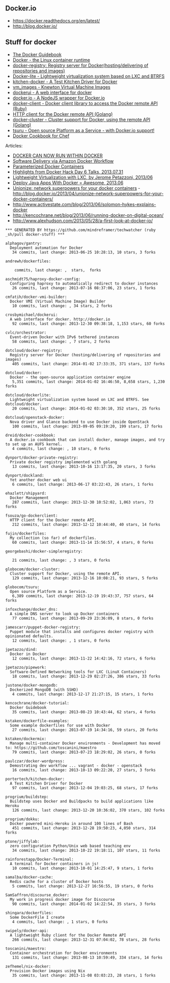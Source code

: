 ## Docker.io

  - https://docker.readthedocs.org/en/latest/
  - http://blog.docker.io/

## Stuff for docker
  - [The Docker Guidebook](http://kencochrane.net/blog/2013/08/the-docker-guidebook/)
  - [Docker - the Linux container runtime](https://github.com/dotcloud/docker)
  - [docker-registry: Registry server for Docker(hosting/delivering of repositories and images)](https://github.com/dotcloud/docker-registry)
  - [Docker-lite - Lightweight virtualization system based on LXC and BTRFS](https://github.com/dotcloud/dockerlite.git)
  - [kitchen-docker - A Test Kitchen Driver for Docker](https://github.com/portertech/kitchen-docker)
  - [vm_images - Knewton Virtual Machine Images](https://github.com/Knewton/vm_images.git)
  - [dockerui - A web interface for docker](https://github.com/crosbymichael/dockerui.git)
  - [docker.io - A NodeJS wrapper for Docker.io](https://github.com/appersonlabs/docker.io.git)
  - [docker-client - Docker client library to access the Docker remote API (Ruby)](https://github.com/geku/docker-client.git)
  - [HTTP client for the Docker remote API (Golang)](https://github.com/fsouza/go-dockerclient.git)
  - [docker-cluster - Cluster support for Docker, using the remote API (Golang)](https://github.com/globocom/docker-cluster.git)
  - [tsuru - Open source Platform as a Service - with Docker.io support!](https://github.com/globocom/tsuru.git)
  - [Docker Cookbook for Chef](https://github.com/dreid/docker-cookbook.git)



Articles:
  - [DOCKER CAN NOW RUN WITHIN DOCKER](http://blog.docker.io/2013/09/docker-can-now-run-within-docker/)
  - [Software Delivery via Amazon Docker Workflow](http://r.32k.io/adf)
  - [Parameterized Docker Containers](http://blog.james-carr.org/2013/09/04/parameterized-docker-containers/)
  - [Highlights from Docker Hack Day 6 Talks, 2013.07.31](http://blog.runkite.com/2013/07/31/highlights-from-docker-hack-day-6-talks/)
  - [Lightweight Virtualization with LXC, by Jerome Petazzoni, 2013/06 ](http://www.ciecloud.org/2013/subject/07-track06-Jerome%20Petazzoni.pdf)
  - [Deploy Java Apps With Docker = Awesome, 2013.06](http://blogs.atlassian.com/2013/06/deploy-java-apps-with-docker-awesome/)
  - [Unionize: network superpowers for your docker containers](https://gist.github.com/jpetazzo/5493295) - http://blog.docker.io/2013/04/unionize-network-superpowers-for-your-docker-containers/
  - http://www.activestate.com/blog/2013/06/solomon-hykes-explains-docker
  - http://kencochrane.net/blog/2013/06/running-docker-on-digital-ocean/
  - http://www.alexhudson.com/2013/05/28/a-first-look-at-docker-io/



<!-- PROJECTS_LIST_START -->
    *** GENERATED BY https://github.com/mindreframer/techwatcher (ruby _sh/pull docker-stuff) *** 

    alphagov/gantry:
      Deployment automation for Docker
       34 commits, last change: 2013-06-25 10:28:13, 10 stars, 3 forks

    andrewh/dockerfiles:

        commits, last change: ,  stars,  forks

    aschmidt75/haproxy-docker-config:
      Configuring haproxy to automatically redirect to docker instances
       26 commits, last change: 2013-07-16 08:37:06, 23 stars, 1 forks

    cmfatih/docker-vmi-builder:
      Docker VMI (Virtual Machine Image) Builder
       10 commits, last change: , 34 stars, 2 forks

    crosbymichael/dockerui:
      A web interface for docker. http://docker.io
       92 commits, last change: 2013-12-30 09:38:18, 1,153 stars, 60 forks

    cvlc/orchestrator:
      Event-driven Docker with IPv6 tethered instances
       58 commits, last change: , 7 stars, 2 forks

    dotcloud/docker-registry:
      Registry server for Docker (hosting/delivering of repositories and images)
       405 commits, last change: 2014-01-02 17:33:35, 371 stars, 137 forks

    dotcloud/docker:
      Docker - the open-source application container engine
       5,351 commits, last change: 2014-01-02 16:46:50, 8,658 stars, 1,230 forks

    dotcloud/dockerlite:
      Lightweight virtualization system based on LXC and BTRFS. See dotcloud/docker.
       20 commits, last change: 2014-01-02 03:30:10, 352 stars, 25 forks

    dotcloud/openstack-docker:
      Nova driver and Glance backend to use Docker inside OpenStack
       100 commits, last change: 2013-09-05 09:19:20, 199 stars, 17 forks

    dreid/docker-cookbook:
      A docker.io cookbook that can install docker, manage images, and try to set up an AUFS kernel.
       4 commits, last change: , 10 stars, 0 forks

    dynport/docker-private-registry:
      Private docker registry implemented with golang
       13 commits, last change: 2013-10-16 13:17:35, 20 stars, 3 forks

    dynport/dockland:
      Yet another docker web ui
       6 commits, last change: 2013-06-17 03:22:43, 26 stars, 1 forks

    ehazlett/shipyard:
      Docker Management
       287 commits, last change: 2013-12-30 10:52:02, 1,063 stars, 73 forks

    fsouza/go-dockerclient:
      HTTP client for the Docker remote API.
       212 commits, last change: 2013-12-12 10:44:40, 40 stars, 14 forks

    fujin/dockerfiles:
      My collection (so far) of dockerfiles.
       60 commits, last change: 2013-11-14 15:56:57, 4 stars, 0 forks

    georgebashi/docker-simpleregistry:

       21 commits, last change: , 3 stars, 0 forks

    globocom/docker-cluster:
      Cluster support for Docker, using the remote API.
       129 commits, last change: 2013-12-16 10:08:21, 93 stars, 5 forks

    globocom/tsuru:
      Open source Platform as a Service.
       6,389 commits, last change: 2013-12-19 19:43:37, 757 stars, 64 forks

    infoxchange/docker_dns:
      A simple DNS server to look up Docker containers
       77 commits, last change: 2013-09-29 23:36:09, 8 stars, 0 forks

    jamescarr/puppet-docker-registry:
      Puppet module that installs and configures docker registry with opinionated defaults.
       12 commits, last change: , 1 stars, 0 forks

    jpetazzo/dind:
      Docker in Docker
       12 commits, last change: 2013-11-22 14:42:16, 72 stars, 6 forks

    jpetazzo/pipework:
      Software-Defined Networking tools for LXC (LinuX Containers)
       18 commits, last change: 2013-12-29 02:27:26, 386 stars, 33 forks

    justone/docker-mongodb:
      Dockerized MongoDB (with SSHD)
       4 commits, last change: 2013-12-17 21:27:15, 15 stars, 1 forks

    kencochrane/docker-tutorial:
      Docker Guidebook
       35 commits, last change: 2013-08-23 10:43:44, 62 stars, 4 forks

    kstaken/dockerfile-examples:
      Some example dockerfiles for use with Docker
       27 commits, last change: 2013-07-19 14:34:16, 59 stars, 20 forks

    kstaken/dockermix:
      Manage multi-container Docker environments - Development has moved to: https://github.com/toscanini/maestro
       79 commits, last change: 2013-07-23 18:29:02, 26 stars, 0 forks

    paulczar/docker-wordpress:
      Demostrating dev workflow ... vagrant - docker - openstack
       16 commits, last change: 2013-10-13 09:22:20, 27 stars, 3 forks

    portertech/kitchen-docker:
      A Test Kitchen Driver for Docker
       97 commits, last change: 2013-12-04 19:03:25, 68 stars, 17 forks

    progrium/buildstep:
      Buildstep uses Docker and Buildpacks to build applications like Heroku
       126 commits, last change: 2013-12-20 10:36:02, 370 stars, 102 forks

    progrium/dokku:
      Docker powered mini-Heroku in around 100 lines of Bash
       451 commits, last change: 2013-12-28 19:50:23, 4,050 stars, 314 forks

    ptone/jiffylab:
      zero configuration Python/Unix web based teaching env
       34 commits, last change: 2013-10-22 19:18:11, 107 stars, 11 forks

    rainforestapp/Docker-Terminal:
      A terminal for Docker containers in js!
       10 commits, last change: 2013-10-01 14:25:47, 9 stars, 1 forks

    samalba/docker-cache:
      Redis cache for a cluster of Docker hosts
       5 commits, last change: 2013-12-27 16:56:55, 19 stars, 0 forks

    SamSaffron/discourse_docker:
      My work in progress docker image for Discourse
       90 commits, last change: 2014-01-02 14:22:54, 35 stars, 3 forks

    shingara/dockerfiles:
      Some DockerFile I create
       4 commits, last change: , 1 stars, 0 forks

    swipely/docker-api:
      A lightweight Ruby client for the Docker Remote API
       266 commits, last change: 2013-12-31 07:04:02, 78 stars, 28 forks

    toscanini/maestro:
      Container orchestration for Docker environments
       131 commits, last change: 2013-08-13 10:59:49, 334 stars, 14 forks

    zefhemel/nix-docker:
      Provision Docker images using Nix
       35 commits, last change: 2013-11-08 03:03:23, 28 stars, 1 forks
<!-- PROJECTS_LIST_END -->
